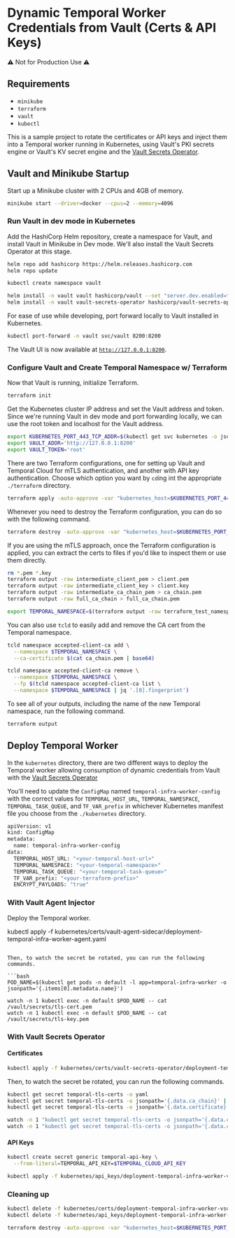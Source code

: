 # Dynamic Temporal Worker Credentials from Vault (Certs & API Keys)

⚠️ Not for Production Use ⚠️

## Requirements

- `minikube`
- `terraform`
- `vault`
- `kubectl`

This is a sample project to rotate the certificates or API keys and inject them into a Temporal
worker running in Kubernetes, using Vault's PKI secrets engine or Vault's KV secret engine and the
[Vault Secrets Operator](https://github.com/hashicorp/vault-secrets-operator).

## Vault and Minikube Startup

Start up a Minikube cluster with 2 CPUs and 4GB of memory.

```bash
minikube start --driver=docker --cpus=2 --memory=4096
```

### Run Vault in dev mode in Kubernetes

Add the HashiCorp Helm repository, create a namespace for Vault, and install Vault in Minikube in
Dev mode. We'll also install the Vault Secrets Operator at this stage.

```bash
helm repo add hashicorp https://helm.releases.hashicorp.com
helm repo update

kubectl create namespace vault

helm install -n vault vault hashicorp/vault --set "server.dev.enabled=true"
helm install -n vault vault-secrets-operator hashicorp/vault-secrets-operator
```

For ease of use while developing, port forward locally to Vault installed in Kubernetes.

```bash
kubectl port-forward -n vault svc/vault 8200:8200
```

The Vault UI is now available at [`http://127.0.0.1:8200`](http://127.0.0.1:8200).

### Configure Vault and Create Temporal Namespace w/ Terraform

Now that Vault is running, initialize Terraform.

```bash
terraform init
```

Get the Kubernetes cluster IP address and set the Vault address and token. Since we're running Vault
in dev mode and port forwarding locally, we can use the root token and localhost for the Vault address.

```bash
export KUBERNETES_PORT_443_TCP_ADDR=$(kubectl get svc kubernetes -o jsonpath='{.spec.clusterIP}')
export VAULT_ADDR='http://127.0.0.1:8200'
export VAULT_TOKEN='root'
```

There are two Terraform configurations, one for setting up Vault and Temporal Cloud for mTLS
authentication, and another with API key authentication. Choose which option you want by `cd`ing
int the appropriate `./terraform` directory.

```bash
terraform apply -auto-approve -var "kubernetes_host=$KUBERNETES_PORT_443_TCP_ADDR"
```

Whenever you need to destroy the Terraform configuration, you can do so with the following command.

```bash
terraform destroy -auto-approve -var "kubernetes_host=$KUBERNETES_PORT_443_TCP_ADDR"
```

If you are using the mTLS approach, once the Terraform configuration is applied, you can extract
the certs to files if you'd like to inspect them or use them directly.

```bash
rm *.pem *.key
terraform output -raw intermediate_client_pem > client.pem
terraform output -raw intermediate_client_key > client.key
terraform output -raw intermediate_ca_chain_pem > ca_chain.pem
terraform output -raw full_ca_chain > full_ca_chain.pem

export TEMPORAL_NAMESPACE=$(terraform output -raw terraform_test_namespace_id)
```

You can also use `tcld` to easily add and remove the CA cert from the Temporal namespace.

```bash
tcld namespace accepted-client-ca add \
  --namespace $TEMPORAL_NAMESPACE \
  --ca-certificate $(cat ca_chain.pem | base64)

tcld namespace accepted-client-ca remove \
  --namespace $TEMPORAL_NAMESPACE \
  --fp $(tcld namespace accepted-client-ca list \
  --namespace $TEMPORAL_NAMESPACE | jq '.[0].fingerprint')
```

To see all of your outputs, including the name of the new Temporal namespace, run the following command.

```bash
terraform output
```

## Deploy Temporal Worker

In the `kubernetes` directory, there are two different ways to deploy the Temporal worker allowing
consumption of dynamic credentials from Vault with the [Vault Secrets Operator](https://github.com/hashicorp/vault-secrets-operator)

You'll need to update the `ConfigMap` named `temporal-infra-worker-config` with the correct values
for `TEMPORAL_HOST_URL`, `TEMPORAL_NAMESPACE`, `TEMPORAL_TASK_QUEUE`, and `TF_VAR_prefix` in
whichever Kubernetes manifest file you choose from the `./kubernetes` directory.

```bash
apiVersion: v1
kind: ConfigMap
metadata:
  name: temporal-infra-worker-config
data:
  TEMPORAL_HOST_URL: "<your-temporal-host-url>"
  TEMPORAL_NAMESPACE: "<your-temporal-namespace>"
  TEMPORAL_TASK_QUEUE: "<your-temporal-task-queue>"
  TF_VAR_prefix: "<your-terraform-prefix>"
  ENCRYPT_PAYLOADS: "true"
```

### With Vault Agent Injector

Deploy the Temporal worker.

kubectl apply -f kubernetes/certs/vault-agent-sidecar/deployment-temporal-infra-worker-agent.yaml

```

Then, to watch the secret be rotated, you can run the following commands.

```bash
POD_NAME=$(kubectl get pods -n default -l app=temporal-infra-worker -o jsonpath='{.items[0].metadata.name}')

watch -n 1 kubectl exec -n default $POD_NAME -- cat /vault/secrets/tls-cert.pem
watch -n 1 kubectl exec -n default $POD_NAME -- cat /vault/secrets/tls-key.pem
```

### With Vault Secrets Operator

#### Certificates

```bash
kubectl apply -f kubernetes/certs/vault-secrets-operator/deployment-temporal-infra-worker-vso.yaml
```

Then, to watch the secret be rotated, you can run the following commands.

```bash
kubectl get secret temporal-tls-certs -o yaml
kubectl get secret temporal-tls-certs -o jsonpath='{.data.ca_chain}' | base64 -d
kubectl get secret temporal-tls-certs -o jsonpath='{.data.certificate}' | base64 -d

watch -n 1 "kubectl get secret temporal-tls-certs -o jsonpath='{.data.ca_chain}' | base64 -d"
watch -n 1 "kubectl get secret temporal-tls-certs -o jsonpath='{.data.certificate}' | base64 --decode"
```

#### API Keys

```bash
kubectl create secret generic temporal-api-key \
  --from-literal=TEMPORAL_API_KEY=$TEMPORAL_CLOUD_API_KEY
```

```bash
kubectl apply -f kubernetes/api_keys/deployment-temporal-infra-worker-vso.yaml
```

### Cleaning up

```bash
kubectl delete -f kubernetes/certs/deployment-temporal-infra-worker-vso.yaml
kubectl delete -f kubernetes/api_keys/deployment-temporal-infra-worker-vso.yaml

terraform destroy -auto-approve -var "kubernetes_host=$KUBERNETES_PORT_443_TCP_ADDR"
```